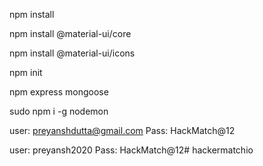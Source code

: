 npm install 

npm install @material-ui/core

npm install @material-ui/icons

npm init

npm express mongoose

sudo npm i -g nodemon

user: preyanshdutta@gmail.com
Pass: HackMatch@12

user: preyansh2020
Pass: HackMatch@12# hackermatchio
